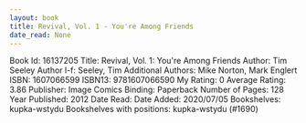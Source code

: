 ```yaml
---
layout: book
title: Revival, Vol. 1 - You're Among Friends
date_read: None
---
```


Book Id: 16137205
Title: Revival, Vol. 1: You're Among Friends
Author: Tim Seeley
Author l-f: Seeley, Tim
Additional Authors: Mike Norton, Mark Englert
ISBN: 1607066599
ISBN13: 9781607066590
My Rating: 0
Average Rating: 3.86
Publisher: Image Comics
Binding: Paperback
Number of Pages: 128
Year Published: 2012
Date Read: 
Date Added: 2020/07/05
Bookshelves: kupka-wstydu
Bookshelves with positions: kupka-wstydu (#1690)

